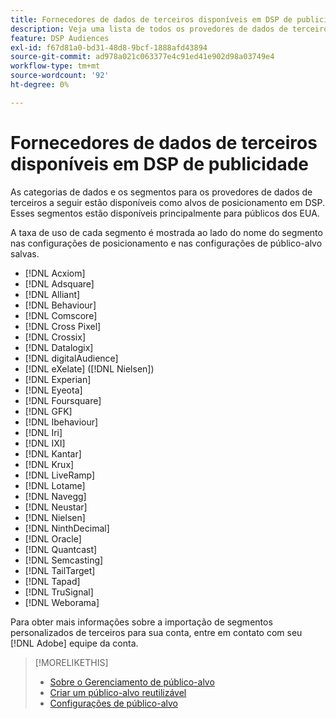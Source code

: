 ```yaml
---
title: Fornecedores de dados de terceiros disponíveis em DSP de publicidade
description: Veja uma lista de todos os provedores de dados de terceiros disponíveis.
feature: DSP Audiences
exl-id: f67d81a0-bd31-48d8-9bcf-1888afd43894
source-git-commit: ad978a021c063377e4c91ed41e902d98a03749e4
workflow-type: tm+mt
source-wordcount: '92'
ht-degree: 0%

---
```


<!-- feature: audiences -->

# Fornecedores de dados de terceiros disponíveis em DSP de publicidade

As categorias de dados e os segmentos para os provedores de dados de terceiros a seguir estão disponíveis como alvos de posicionamento em DSP. Esses segmentos estão disponíveis principalmente para públicos dos EUA.

A taxa de uso de cada segmento é mostrada ao lado do nome do segmento nas configurações de posicionamento e nas configurações de público-alvo salvas.

* [!DNL Acxiom]
* [!DNL Adsquare]
* [!DNL Alliant]
* [!DNL Behaviour]
* [!DNL Comscore]
* [!DNL Cross Pixel]
* [!DNL Crossix]
* [!DNL Datalogix]
* [!DNL digitalAudience]
* [!DNL eXelate] ([!DNL Nielsen])
* [!DNL Experian]
* [!DNL Eyeota]
* [!DNL Foursquare]
* [!DNL GFK]
* [!DNL Ibehaviour]
* [!DNL Iri]
* [!DNL IXI]
* [!DNL Kantar]
* [!DNL Krux]
* [!DNL LiveRamp]
* [!DNL Lotame]
* [!DNL Navegg]
* [!DNL Neustar]
* [!DNL Nielsen]
* [!DNL NinthDecimal]
* [!DNL Oracle]
* [!DNL Quantcast]
* [!DNL Semcasting]
* [!DNL TailTarget]
* [!DNL Tapad]
* [!DNL TruSignal]
* [!DNL Weborama]

Para obter mais informações sobre a importação de segmentos personalizados de terceiros para sua conta, entre em contato com seu [!DNL Adobe] equipe da conta.

>[!MORELIKETHIS]
>
>* [Sobre o Gerenciamento de público-alvo](audience-about.md)
>* [Criar um público-alvo reutilizável](reusable-audience-create.md)
>* [Configurações de público-alvo](audience-settings.md)


